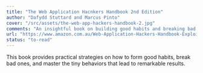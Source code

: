 ```yaml
---
title: "The Web Application Hacnkers Handbook 2nd Edition"
author: "Dafydd Stuttard and Marcus Pinto"
cover: "/src/assets/the-web-app-hackers-handbook-2.jpg"
comments: "An insightful book on building good habits and breaking bad ones. A must-read for anyone looking to improve their productivity and life."
url: "https://www.amazon.com.au/Web-Application-Hackers-Handbook-Exploiting/dp/1118026470"
status: "to-read"
---
```


This book provides practical strategies on how to form good habits, break bad ones, and master the tiny behaviors that lead to remarkable results.

